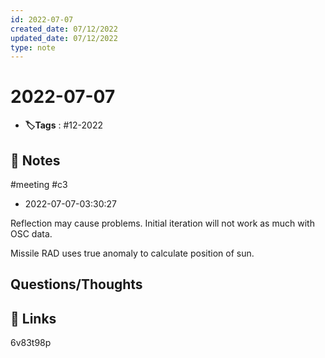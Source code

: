 ```yaml
---
id: 2022-07-07
created_date: 07/12/2022
updated_date: 07/12/2022
type: note
---
```


#  2022-07-07
- **🏷️Tags** :  #12-2022 
[ ](#anki-card)
## 📝 Notes

 #meeting #c3 
- 2022-07-07-03:30:27

Reflection may cause problems. Initial iteration will not work as much with OSC data. 

Missile RAD uses true anomaly to calculate position of sun. 


## Questions/Thoughts


## 🔗 Links
6v83t98p

